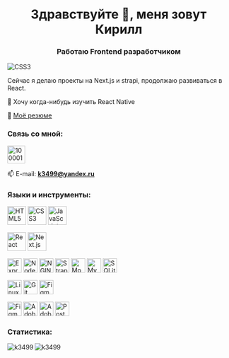 <h1 align="center">Здравствуйте 👋, меня зовут Кирилл</h1>
<h3 align="center">Работаю Frontend разработчиком</h3>
<img src="https://user-images.githubusercontent.com/1387913/87007215-bed2a900-c176-11ea-9bb6-3273562165fe.gif" alt="CSS3"/>


Сейчас я делаю проекты на Next.js и strapi, продолжаю развиваться в React.

 📱 Хочу когда-нибудь изучить React Native

 📄 [Моё резюме](https://levenlight.ru/wp-content/uploads/2023/04/Данилычев-Кирилл.pdf)

<h3 align="left">Связь со мной:</h3>
<p align="left">
  
<a href="https://t.me/k3499" target="blank"><img align="center" src="https://levenlight.ru/wp-content/uploads/2021/11/telegram.png" alt="100001348617211" height="40" width="40" /></a>
  
📫 E-mail:  **k3499@yandex.ru**
</p>



<h3 align="left">Языки и инструменты:</h3>
<p align="left"><img height="42" width="42" src="https://cdn.simpleicons.org/HTML5/#E34F26" alt="HTML5"/>
<img height="42" width="42" src="https://cdn.simpleicons.org/CSS3/#1572B6" alt="CSS3"/>
<img height="42" width="42" src="https://cdn.simpleicons.org/JavaScript/#F7DF1E" alt="JavaScript"/></p>

<p align="left"><img height="42" width="42" src="https://cdn.simpleicons.org/React/#61DAFB" alt="React"/>
<img height="42" width="42" src="https://cdn.simpleicons.org/Next.js/#000000" alt="Next.js"/></p>

<p align="left">
<img height="32" width="32" src="https://cdn.simpleicons.org/Express/#000000" alt="Express"/>
<img height="32" width="32" src="https://cdn.simpleicons.org/Node.js/#339933" alt="Node.js"/>
 <img height="32" width="32" src="https://cdn.simpleicons.org/NGINX/#009639" alt="NGINX"/>
<img height="32" width="32" src="https://cdn.simpleicons.org/Strapi/#2F2E8B" alt="Strapi"/>
<img height="32" width="32" src="https://cdn.simpleicons.org/MongoDB/#47A248" alt="MongoDB"/>
<img height="32" width="32" src="https://cdn.simpleicons.org/MySQL/#4479A1" alt="MySQL"/>
<img height="32" width="32" src="https://cdn.simpleicons.org/SQLite/#003B57" alt="SQLite"/></p>

<p align="left"><img height="32" width="32" src="https://cdn.simpleicons.org/Linux/#FCC624" alt="Linux"/>
<img height="32" width="32" src="https://cdn.simpleicons.org/Git/#F05032" alt="Git"/>
<img height="32" width="32" src="https://cdn.simpleicons.org/Figma/#F24E1E" alt="Figma"/>
</p>

<p align="left">
<img height="32" width="32" src="https://cdn.simpleicons.org/Figma/#F24E1E" alt="Figma"/>
<img height="32" width="32" src="https://cdn.simpleicons.org/adobephotoshop/#31A8FF" alt="Adobe Photoshop"/>
<img height="32" width="32" src="https://cdn.simpleicons.org/AdobeLightroom/#31A8FF" alt="Adobe Lightroom"/>
<img height="32" width="32" src="https://cdn.simpleicons.org/Postman/#FF6C37" alt="Postman"/>
</p>

<h3 align="left">Статистика:</h3>
<img align="left" src="https://github-readme-stats.vercel.app/api/top-langs?username=k3499&show_icons=true&theme=merko&locale=en&layout=compact" alt="k3499" />
<img align="center" src="https://github-readme-stats.vercel.app/api?username=k3499&show_icons=true&theme=merko&locale=en" alt="k3499" />
